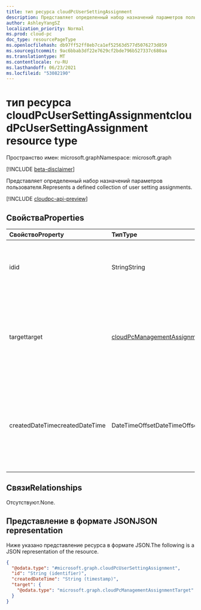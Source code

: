 ```yaml
---
title: тип ресурса cloudPcUserSettingAssignment
description: Представляет определенный набор назначений параметров пользователя.
author: AshleyYangSZ
localization_priority: Normal
ms.prod: cloud-pc
doc_type: resourcePageType
ms.openlocfilehash: db97ff52ff8eb7ca1ef52563d577d5076273d859
ms.sourcegitcommit: 9ac6bbab3df22e7629cf2bde796b527337c680aa
ms.translationtype: MT
ms.contentlocale: ru-RU
ms.lasthandoff: 06/23/2021
ms.locfileid: "53082190"
---
```

# <a name="cloudpcusersettingassignment--resource-type"></a><span data-ttu-id="1a2e6-103">тип ресурса cloudPcUserSettingAssignment</span><span class="sxs-lookup"><span data-stu-id="1a2e6-103">cloudPcUserSettingAssignment  resource type</span></span>

<span data-ttu-id="1a2e6-104">Пространство имен: microsoft.graph</span><span class="sxs-lookup"><span data-stu-id="1a2e6-104">Namespace: microsoft.graph</span></span>

[!INCLUDE [beta-disclaimer](../../includes/beta-disclaimer.md)]

<span data-ttu-id="1a2e6-105">Представляет определенный набор назначений параметров пользователя.</span><span class="sxs-lookup"><span data-stu-id="1a2e6-105">Represents a defined collection of user setting assignments.</span></span>

[!INCLUDE [cloudpc-api-preview](../../includes/cloudpc-api-preview.md)]

## <a name="properties"></a><span data-ttu-id="1a2e6-106">Свойства</span><span class="sxs-lookup"><span data-stu-id="1a2e6-106">Properties</span></span>

|<span data-ttu-id="1a2e6-107">Свойство</span><span class="sxs-lookup"><span data-stu-id="1a2e6-107">Property</span></span>|<span data-ttu-id="1a2e6-108">Тип</span><span class="sxs-lookup"><span data-stu-id="1a2e6-108">Type</span></span>|<span data-ttu-id="1a2e6-109">Описание</span><span class="sxs-lookup"><span data-stu-id="1a2e6-109">Description</span></span>|
|:---|:---|:---|
|<span data-ttu-id="1a2e6-110">id</span><span class="sxs-lookup"><span data-stu-id="1a2e6-110">id</span></span>|<span data-ttu-id="1a2e6-111">String</span><span class="sxs-lookup"><span data-stu-id="1a2e6-111">String</span></span>|<span data-ttu-id="1a2e6-112">Уникальный идентификатор для назначения настройки пользователя.</span><span class="sxs-lookup"><span data-stu-id="1a2e6-112">Unique Identifier for the user setting assignment.</span></span> <span data-ttu-id="1a2e6-113">Только для чтения.</span><span class="sxs-lookup"><span data-stu-id="1a2e6-113">Read-only.</span></span> <span data-ttu-id="1a2e6-114">Если `target` это группа пользователей, iD имеет эту структуру: {policyID} \_ {groupID}.</span><span class="sxs-lookup"><span data-stu-id="1a2e6-114">If `target` is a user group, the ID has this structure: {policyID}\_{groupID}.</span></span>|
|<span data-ttu-id="1a2e6-115">target</span><span class="sxs-lookup"><span data-stu-id="1a2e6-115">target</span></span>|[<span data-ttu-id="1a2e6-116">cloudPcManagementAssignmentTarget</span><span class="sxs-lookup"><span data-stu-id="1a2e6-116">cloudPcManagementAssignmentTarget</span></span>](../resources/cloudpcmanagementassignmenttarget.md)|<span data-ttu-id="1a2e6-117">Цель назначения для параметра пользователя.</span><span class="sxs-lookup"><span data-stu-id="1a2e6-117">The assignment target for the user setting.</span></span> <span data-ttu-id="1a2e6-118">В настоящее время единственной целевой целью, поддерживаемой для этого параметра пользователя, является группа пользователей.</span><span class="sxs-lookup"><span data-stu-id="1a2e6-118">Currently, the only target supported for this user setting is a user group.</span></span> <span data-ttu-id="1a2e6-119">Подробные сведения см. [в материале cloudPcManagementGroupAssignmentTarget.](cloudpcmanagementgroupassignmenttarget.md)</span><span class="sxs-lookup"><span data-stu-id="1a2e6-119">For details, see [cloudPcManagementGroupAssignmentTarget](cloudpcmanagementgroupassignmenttarget.md).</span></span>|
|<span data-ttu-id="1a2e6-120">createdDateTime</span><span class="sxs-lookup"><span data-stu-id="1a2e6-120">createdDateTime</span></span>|<span data-ttu-id="1a2e6-121">DateTimeOffset</span><span class="sxs-lookup"><span data-stu-id="1a2e6-121">DateTimeOffset</span></span>|<span data-ttu-id="1a2e6-122">Дата и время создания этого назначения.</span><span class="sxs-lookup"><span data-stu-id="1a2e6-122">The date and time this assignment was created.</span></span> <span data-ttu-id="1a2e6-123">Тип Timestamp представляет сведения о дате и времени с помощью формата ISO 8601 и всегда находится во времени UTC.</span><span class="sxs-lookup"><span data-stu-id="1a2e6-123">The Timestamp type represents the date and time information using ISO 8601 format and is always in UTC time.</span></span> <span data-ttu-id="1a2e6-124">Например, полночь UTC 1 января 2014 г. выглядит так: '2014-01-01T00:00:00Z'.</span><span class="sxs-lookup"><span data-stu-id="1a2e6-124">For example, midnight UTC on Jan 1, 2014 looks like this: '2014-01-01T00:00:00Z'.</span></span>  |

## <a name="relationships"></a><span data-ttu-id="1a2e6-125">Связи</span><span class="sxs-lookup"><span data-stu-id="1a2e6-125">Relationships</span></span>

<span data-ttu-id="1a2e6-126">Отсутствуют.</span><span class="sxs-lookup"><span data-stu-id="1a2e6-126">None.</span></span>

## <a name="json-representation"></a><span data-ttu-id="1a2e6-127">Представление в формате JSON</span><span class="sxs-lookup"><span data-stu-id="1a2e6-127">JSON representation</span></span>
<span data-ttu-id="1a2e6-128">Ниже указано представление ресурса в формате JSON.</span><span class="sxs-lookup"><span data-stu-id="1a2e6-128">The following is a JSON representation of the resource.</span></span>
<!-- {
  "blockType": "resource",
  "keyProperty": "id",
  "@odata.type": "microsoft.graph.cloudPcUserSettingAssignment",
  "openType": false
}
-->
``` json
{
  "@odata.type": "#microsoft.graph.cloudPcUserSettingAssignment",
  "id": "String (identifier)",
  "createdDateTime": "String (timestamp)",
  "target": {
    "@odata.type": "microsoft.graph.cloudPcManagementAssignmentTarget"
  }
}
```
